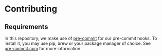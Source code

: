 # Contributing

## Requirements

In this repository, we make use of [pre-commit](https://pre-commit.com) for our pre-commit hooks. To install it, you may use pip, brew or your package manager of choice. See [pre-commit.com](https://pre-commit.com) for more information
